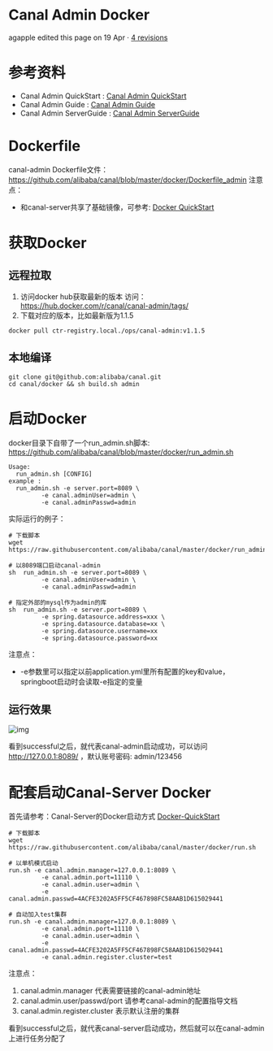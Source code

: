 # Canal Admin Docker

agapple edited this page on 19 Apr · [4 revisions](https://github.com/alibaba/canal/wiki/Canal-Admin-Docker/_history)

# 参考资料

- Canal Admin QuickStart : [Canal Admin QuickStart](https://github.com/alibaba/canal/wiki/Canal-Admin-QuickStart)
- Canal Admin Guide : [Canal Admin Guide](https://github.com/alibaba/canal/wiki/Canal-Admin-Guide)
- Canal Admin ServerGuide : [Canal Admin ServerGuide](https://github.com/alibaba/canal/wiki/Canal-Admin-ServerGuide)

# Dockerfile

canal-admin Dockerfile文件：https://github.com/alibaba/canal/blob/master/docker/Dockerfile_admin 注意点：

- 和canal-server共享了基础镜像，可参考: [Docker QuickStart](https://github.com/alibaba/canal/wiki/Docker-QuickStart)

# 获取Docker

## 远程拉取

1. 访问docker hub获取最新的版本 访问：https://hub.docker.com/r/canal/canal-admin/tags/
2. 下载对应的版本，比如最新版为1.1.5

```
docker pull ctr-registry.local./ops/canal-admin:v1.1.5
```

## 本地编译

```
git clone git@github.com:alibaba/canal.git
cd canal/docker && sh build.sh admin
```

# 启动Docker

docker目录下自带了一个run_admin.sh脚本: https://github.com/alibaba/canal/blob/master/docker/run_admin.sh

```
Usage:
  run_admin.sh [CONFIG]
example :
  run_admin.sh -e server.port=8089 \
         -e canal.adminUser=admin \
         -e canal.adminPasswd=admin
```

实际运行的例子：

```
# 下载脚本
wget https://raw.githubusercontent.com/alibaba/canal/master/docker/run_admin.sh 

# 以8089端口启动canal-admin
sh  run_admin.sh -e server.port=8089 \
         -e canal.adminUser=admin \
         -e canal.adminPasswd=admin

# 指定外部的mysql作为admin的库
sh  run_admin.sh -e server.port=8089 \
         -e spring.datasource.address=xxx \
         -e spring.datasource.database=xx \
         -e spring.datasource.username=xx 
         -e spring.datasource.password=xx
```

注意点：

- -e参数里可以指定以前application.yml里所有配置的key和value，springboot启动时会读取-e指定的变量

## 运行效果

![img](https://camo.githubusercontent.com/3d0aa1ad5157345712bd47272bda2027dafec41142a68791e777e7a7f988ba95/687474703a2f2f646c322e69746579652e636f6d2f75706c6f61642f6174746163686d656e742f303133322f323333372f35643439656161632d393264342d333638342d623134322d3261613839373032323533312e706e67)

看到successful之后，就代表canal-admin启动成功，可以访问 http://127.0.0.1:8089/ ，默认账号密码: admin/123456

# 配套启动Canal-Server Docker

首先请参考：Canal-Server的Docker启动方式 [Docker-QuickStart](https://github.com/alibaba/canal/wiki/Docker-QuickStart)

```
# 下载脚本
wget https://raw.githubusercontent.com/alibaba/canal/master/docker/run.sh 

# 以单机模式启动
run.sh -e canal.admin.manager=127.0.0.1:8089 \
         -e canal.admin.port=11110 \
         -e canal.admin.user=admin \
         -e canal.admin.passwd=4ACFE3202A5FF5CF467898FC58AAB1D615029441

# 自动加入test集群
run.sh -e canal.admin.manager=127.0.0.1:8089 \
         -e canal.admin.port=11110 \
         -e canal.admin.user=admin \
         -e canal.admin.passwd=4ACFE3202A5FF5CF467898FC58AAB1D615029441 
         -e canal.admin.register.cluster=test
```

注意点：

1. canal.admin.manager 代表需要链接的canal-admin地址
2. canal.admin.user/passwd/port 请参考canal-admin的配置指导文档
3. canal.admin.register.cluster 表示默认注册的集群

看到successful之后，就代表canal-server启动成功，然后就可以在canal-admin上进行任务分配了